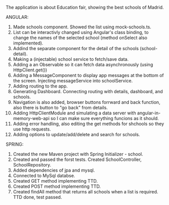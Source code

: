 The application is about Education fair, showing the best schools of Madrid.

ANGULAR:

1. 	Made schools component. Showed the list using mock-schools.ts.
2. 	List can be interactivly changed using Angular's class binding, to change the names of the selected school (method onSelect also implemented).
3. 	Addind the separate component for the detail of the schools (school-detail).
4. 	Making a (injectable) school service to fetch/save data.
5. 	Adding a an Observable so it can fetch data asynchronously (using HttpClient.get())
6. 	Adding a MessageComponent to display app messages at the bottom of the screen. Injecting messageService into schoolService.
7. 	Adding routing to the app.
8. 	Generating Dashboard. Connecting routing with details, dashboard, and schools.
9. 	Navigation is also added, browser buttons forrward and back function, also there is button to "go back" from details.
10.	Adding HttpClientModule and simulating a data server with angular-in-memory-web-api so I can make sure everything funcions as it should.
11.	Adding error handling, also editing the get methods for shchools so they use http requests.
12. Adding options to update/add/delete and search for schools.


SPRING:

1.	Created the new Maven project with Spring Initializer - school.
2. 	Created and passed the forst tests. Created SchoolController, SchoolRepository.
3. 	Added dependencies of jpa and mysql.
4. 	Connected to MySql databse.
5.	Created GET method implementing TTD.
6.	Created POST method implementing TTD.
7. 	Created findAll method that returns all schools when a list is required. TTD done, test passed.